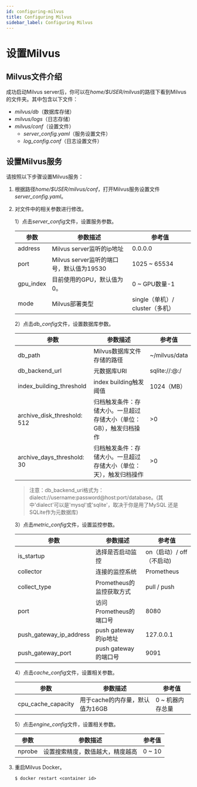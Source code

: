 ```yaml
---
id: configuring-milvus
title: Configuring Milvus
sidebar_label: Configuring Milvus
---
```


# 设置Milvus

## Milvus文件介绍
成功启动Milvus server后，你可以在*home/$USER/milvus*的路径下看到Milvus的文件夹。其中包含以下文件：

- *milvus/db*（数据库存储）
- *milvus/logs*（日志存储）
- *milvus/conf*（设置文件）
    - *server_config.yaml*（服务设置文件）
    - *log_config.conf*（日志设置文件）

## 设置Milvus服务

请按照以下步骤设置Milvus服务：

1. 根据路径*home/$USER/milvus/conf*，打开Milvus服务设置文件*server_config.yaml*。

2. 对文件中的相关参数进行修改。

   1）点击*server_config*文件，设置服务参数。
   
     | 参数            | 参数描述                          | 参考值            |
     |----------------|-----------------------------------|-------------------|
     | address        | Milvus server监听的ip地址          | 0.0.0.0           |
     | port           | Milvus server监听的端口号，默认值为19530 | 1025 ~ 65534 |            
     | gpu_index      | 目前使用的GPU，默认值为0。          | 0 ~ GPU数量-1                |
     | mode           | Milvus部署类型                    | single（单机）/ cluster（多机）|            
                                                                                                                     
   2）点击*db_config*文件，设置数据库参数。
   
     | 参数               | 参数描述                            | 参考值    |
     |-------------------|-------------------------------------|----------|
     | db_path           | Milvus数据库文件存储的路径            |     ~/milvus/data     |
     | db_backend_url    | 元数据库URI                          | sqlite://:@:/  |
     | index_building_threshold | index building触发阈值        |  1024（MB）  |
     | archive_disk_threshold: 512 | 归档触发条件：存储大小。一旦超过存储大小（单位：GB），触发归档操作| >0 |
     | archive_days_threshold: 30 | 归档触发条件：存储大小。一旦超过存储大小（单位：天），触发归档操作|  >0 |

   > 注意：db_backend_uri格式为：dialect://username:password@host:port/database。(其中'dialect'可以是'mysql'或'sqlite'，取决于你是用了MySQL 还是SQLite作为元数据库)
   
   3）点击*metric_config*文件，设置监控参数。
   
     | 参数               | 参数描述                            | 参考值    |
     |-------------------|-------------------------------------|----------|
     | is_startup        | 选择是否启动监控             | on（启动）/ off（不启动) |
     | collector         | 连接的监控系统               | Prometheus             |
     | collect_type      | Prometheus的监控获取方式     |   pull / push          |
     | port              | 访问Prometheus的端口号       | 8080                   |
     | push_gateway_ip_address | push gateway的ip地址   | 127.0.0.1             |
     | push_gateway_port       | push gateway的端口号   |  9091                 |

   4）点击*cache_config*文件，设置相关参数。
   
     |  参数             | 参数描述                            | 参考值    |
     |-------------------|-------------------------------------|----------|
     | cpu_cache_capacity |用于cache的内存量，默认值为16GB       |  0 ~ 机器内存总量 |
     
   5）点击*engine_config*文件，设置相关参数。
   
     |  参数             | 参数描述                            | 参考值    |
     |-------------------|-------------------------------------|----------|
     | nprobe            |设置搜索精度，数值越大，精度越高       |  0 ~ 10 |
     
3. 重启Milvus Docker。

   ```
   $ docker restart <container id>
   ```
